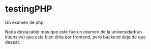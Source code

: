 # testingPHP
Un examen de php

Nada destacable mas que este fue un examen de la universidad(un intensivo) que esta bien diria por frontend,
pero backend deja de que desear.
